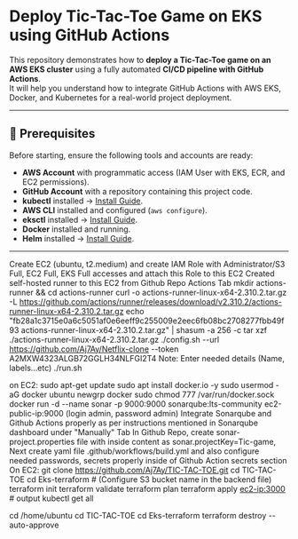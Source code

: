 # Deploy Tic-Tac-Toe Game on EKS using GitHub Actions

This repository demonstrates how to **deploy a Tic-Tac-Toe game on an AWS EKS cluster** using a fully automated **CI/CD pipeline with GitHub Actions**.  
It will help you understand how to integrate GitHub Actions with AWS EKS, Docker, and Kubernetes for a real-world project deployment.

---

## 📌 Prerequisites

Before starting, ensure the following tools and accounts are ready:

- **AWS Account** with programmatic access (IAM User with EKS, ECR, and EC2 permissions).
- **GitHub Account** with a repository containing this project code.
- **kubectl** installed → [Install Guide](https://kubernetes.io/docs/tasks/tools/).
- **AWS CLI** installed and configured (`aws configure`).
- **eksctl** installed → [Install Guide](https://eksctl.io/).
- **Docker** installed and running.
- **Helm** installed → [Install Guide](https://helm.sh/docs/intro/install/).

---

Create EC2 (ubuntu, t2.medium) and create IAM Role with Administrator/S3 Full, EC2 Full, EKS Full accesses and attach this Role to this EC2
Created self-hosted runner to this EC2 from Github Repo Actions Tab
mkdir actions-runner && cd actions-runner
curl -o actions-runner-linux-x64-2.310.2.tar.gz -L https://github.com/actions/runner/releases/download/v2.310.2/actions-runner-linux-x64-2.310.2.tar.gz
echo "fb28a1c3715e0a6c5051af0e6eeff9c255009e2eec6fb08bc2708277fbb49f93  actions-runner-linux-x64-2.310.2.tar.gz" | shasum -a 256 -c
tar xzf ./actions-runner-linux-x64-2.310.2.tar.gz
./config.sh --url https://github.com/Aj7Ay/Netflix-clone --token A2MXW4323ALGB72GGLH34NLFGI2T4
Note: Enter needed details (Name, labels...etc)
./run.sh

on EC2:
sudo apt-get update
sudo apt install docker.io -y
sudo usermod -aG docker ubuntu
newgrp docker
sudo chmod 777 /var/run/docker.sock
docker run -d --name sonar -p 9000:9000 sonarqube:lts-community
ec2-public-ip:9000    (login admin, password admin)
Integrate Sonarqube and Github Actions properly as per instructions mentioned in Sonarqube dashboard under "Manually" Tab
In Github Repo, create sonar-project.properties file with inside content as sonar.projectKey=Tic-game, Next create yaml file .github/workflows/build.yml
and also configure needed passwords, secrets properly inside of Github Action secrets section
On EC2:
git clone https://github.com/Aj7Ay/TIC-TAC-TOE.git
cd TIC-TAC-TOE
cd Eks-terraform    # (Configure S3 bucket name in the backend file)
terraform init
terraform validate
terraform plan
terraform apply
<ec2-ip:3000>      # output
kubectl get all

cd /home/ubuntu
cd TIC-TAC-TOE
cd Eks-terraform
terraform destroy --auto-approve






